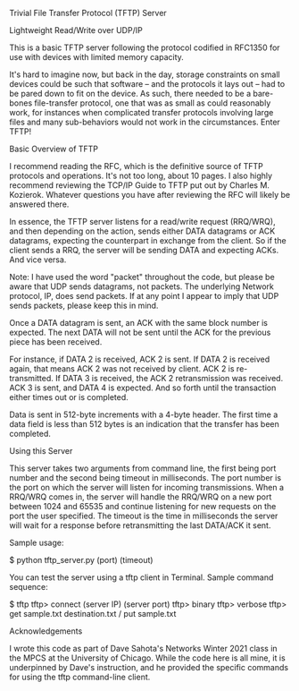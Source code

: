Trivial File Transfer Protocol (TFTP) Server


Lightweight Read/Write over UDP/IP

This is a basic TFTP server following the protocol codified in 
RFC1350 for 
use with devices with limited memory capacity.  

It's hard to imagine now, but back in the day, storage constraints 
on small devices could be such that software – and the protocols it 
lays out – had to be pared down to fit on the device. As such, 
there needed to be a bare-bones file-transfer protocol, one that was 
as small as could reasonably work, for instances when complicated 
transfer protocols involving large files and many sub-behaviors 
would not work in the circumstances. Enter TFTP! 


Basic Overview of TFTP

I recommend reading the RFC, which is the definitive source of TFTP 
protocols and operations. It's not too long, about 10 pages. I also 
highly recommend reviewing the TCP/IP Guide to TFTP put out by Charles M. Kozierok. 
Whatever questions you have after reviewing the RFC will likely be answered there.  

In essence, the TFTP server listens for a read/write request (RRQ/WRQ), 
and then depending on the action, sends either DATA datagrams or ACK datagrams, 
expecting the counterpart in exchange from the client. So if the client sends 
a RRQ, the server will be sending DATA and expecting ACKs. And vice versa. 

Note: I have used the word "packet" throughout the code, but please be aware that 
UDP sends datagrams, not packets. The underlying Network protocol, IP, does send 
packets. If at any point I appear to imply that UDP sends packets, please keep 
this in mind. 

Once a DATA datagram is sent, an ACK with the same block number is expected. 
The next DATA will not be sent until the ACK for the previous piece has been received. 

For instance, if DATA 2 is received, ACK 2 is sent. If DATA 2 is received again, that means 
ACK 2 was not received by client. ACK 2 is re-transmitted. If DATA 3 is received, the ACK 2
retransmission was received. ACK 3 is sent, and DATA 4 is expected. And so forth until the transaction either times out or is completed.  

Data is sent in 512-byte increments with a 4-byte header. The first time a data field is less than 512 bytes is an indication that the transfer has been completed. 


Using this Server

This server takes two arguments from command line, the first being port number and 
the second being timeout in milliseconds. The port number is the port on which the 
server will listen for incoming transmissions. When a RRQ/WRQ comes in, the server 
will handle the RRQ/WRQ on a new port between 1024 and 65535 and continue listening 
for new requests on the port the user specified. The timeout is the time in milliseconds the server will wait for a response before retransmitting the last DATA/ACK it sent. 

Sample usage: 

$ python tftp_server.py (port) (timeout)  

You can test the server using a tftp client in Terminal. Sample command sequence: 

$ tftp
tftp> connect (server IP) (server port)
tftp> binary
tftp> verbose
tftp> get sample.txt destination.txt / put sample.txt  


Acknowledgements

I wrote this code as part of Dave Sahota's Networks Winter 2021 class in the MPCS at the University of Chicago. While the code here is all mine, it is underpinned by Dave's instruction, and he provided the specific commands for using the tftp command-line client.